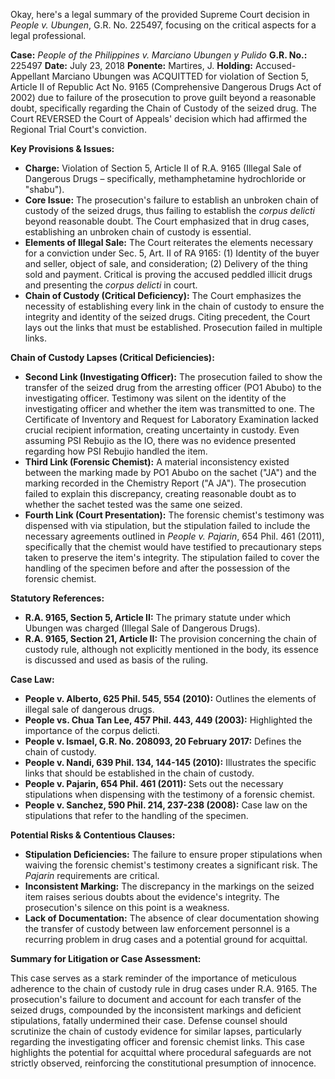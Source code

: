 Okay, here's a legal summary of the provided Supreme Court decision in *People v. Ubungen*, G.R. No. 225497, focusing on the critical aspects for a legal professional.

**Case:** *People of the Philippines v. Marciano Ubungen y Pulido*
**G.R. No.:** 225497
**Date:** July 23, 2018
**Ponente:** Martires, J.
**Holding:**  Accused-Appellant Marciano Ubungen was ACQUITTED for violation of Section 5, Article II of Republic Act No. 9165 (Comprehensive Dangerous Drugs Act of 2002) due to failure of the prosecution to prove guilt beyond a reasonable doubt, specifically regarding the Chain of Custody of the seized drug. The Court REVERSED the Court of Appeals' decision which had affirmed the Regional Trial Court's conviction.

**Key Provisions & Issues:**

*   **Charge:** Violation of Section 5, Article II of R.A. 9165 (Illegal Sale of Dangerous Drugs – specifically, methamphetamine hydrochloride or "shabu").
*   **Core Issue:** The prosecution's failure to establish an unbroken chain of custody of the seized drugs, thus failing to establish the *corpus delicti* beyond reasonable doubt. The Court emphasized that in drug cases, establishing an unbroken chain of custody is essential.
*   **Elements of Illegal Sale:** The Court reiterates the elements necessary for a conviction under Sec. 5, Art. II of RA 9165: (1) Identity of the buyer and seller, object of sale, and consideration; (2) Delivery of the thing sold and payment. Critical is proving the accused peddled illicit drugs and presenting the *corpus delicti* in court.
*   **Chain of Custody (Critical Deficiency):** The Court emphasizes the necessity of establishing every link in the chain of custody to ensure the integrity and identity of the seized drugs. Citing precedent, the Court lays out the links that must be established. Prosecution failed in multiple links.

**Chain of Custody Lapses (Critical Deficiencies):**
*   **Second Link (Investigating Officer):** The prosecution failed to show the transfer of the seized drug from the arresting officer (PO1 Abubo) to the investigating officer.  Testimony was silent on the identity of the investigating officer and whether the item was transmitted to one. The Certificate of Inventory and Request for Laboratory Examination lacked crucial recipient information, creating uncertainty in custody. Even assuming PSI Rebujio as the IO, there was no evidence presented regarding how PSI Rebujio handled the item.
*   **Third Link (Forensic Chemist):** A material inconsistency existed between the marking made by PO1 Abubo on the sachet ("JA") and the marking recorded in the Chemistry Report ("A JA"). The prosecution failed to explain this discrepancy, creating reasonable doubt as to whether the sachet tested was the same one seized.
*   **Fourth Link (Court Presentation):** The forensic chemist's testimony was dispensed with via stipulation, but the stipulation failed to include the necessary agreements outlined in *People v. Pajarin*, 654 Phil. 461 (2011), specifically that the chemist would have testified to precautionary steps taken to preserve the item's integrity. The stipulation failed to cover the handling of the specimen before and after the possession of the forensic chemist.

**Statutory References:**

*   **R.A. 9165, Section 5, Article II:** The primary statute under which Ubungen was charged (Illegal Sale of Dangerous Drugs).
*   **R.A. 9165, Section 21, Article II:** The provision concerning the chain of custody rule, although not explicitly mentioned in the body, its essence is discussed and used as basis of the ruling.

**Case Law:**

*   **People v. Alberto, 625 Phil. 545, 554 (2010):** Outlines the elements of illegal sale of dangerous drugs.
*   **People vs. Chua Tan Lee, 457 Phil. 443, 449 (2003):** Highlighted the importance of the corpus delicti.
*   **People v. Ismael, G.R. No. 208093, 20 February 2017:** Defines the chain of custody.
*   **People v. Nandi, 639 Phil. 134, 144-145 (2010):** Illustrates the specific links that should be established in the chain of custody.
*   **People v. Pajarin, 654 Phil. 461 (2011):** Sets out the necessary stipulations when dispensing with the testimony of a forensic chemist.
*   **People v. Sanchez, 590 Phil. 214, 237-238 (2008):** Case law on the stipulations that refer to the handling of the specimen.

**Potential Risks & Contentious Clauses:**

*   **Stipulation Deficiencies:** The failure to ensure proper stipulations when waiving the forensic chemist's testimony creates a significant risk. The *Pajarin* requirements are critical.
*   **Inconsistent Marking:** The discrepancy in the markings on the seized item raises serious doubts about the evidence's integrity. The prosecution's silence on this point is a weakness.
*   **Lack of Documentation:** The absence of clear documentation showing the transfer of custody between law enforcement personnel is a recurring problem in drug cases and a potential ground for acquittal.

**Summary for Litigation or Case Assessment:**

This case serves as a stark reminder of the importance of meticulous adherence to the chain of custody rule in drug cases under R.A. 9165. The prosecution's failure to document and account for each transfer of the seized drugs, compounded by the inconsistent markings and deficient stipulations, fatally undermined their case.  Defense counsel should scrutinize the chain of custody evidence for similar lapses, particularly regarding the investigating officer and forensic chemist links. This case highlights the potential for acquittal where procedural safeguards are not strictly observed, reinforcing the constitutional presumption of innocence.
